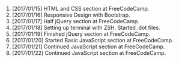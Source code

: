 1. [2017/01/15] HTML and CSS section at FreeCodeCamp.
2. [2017/01/16] Responsive Design with Bootstrap.
3. [2017/01/17] Half jQuery section at FreeCodeCamp.
4. [2017/01/18] Setting up terminal with ZSH. Started .dot files.
5. [2017/01/19] Finished jQuery section at FreeCodeCamp.
6. [2017/01/20] Started Basic JavaScript section at FreeCodeCamp.
7. [2017/01/21] Continued JavaScript section at FreeCodeCamp.
8. [2017/01/22] Continued JavaScript section at FreeCodeCamp.
